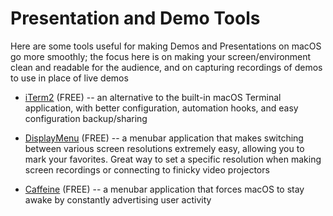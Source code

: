 # Presentation and Demo Tools

Here are some tools useful for making Demos and Presentations on macOS go
more smoothly; the focus here is on making your screen/environment clean and
readable for the audience, and on capturing recordings of demos to use in
place of live demos

- [iTerm2](https://iterm2.com) (FREE) -- an alternative to the built-in macOS
  Terminal application, with better configuration, automation hooks, and easy
  configuration backup/sharing

- [DisplayMenu](http://displaymenu.milchimgemuesefach.de/) (FREE) -- a
  menubar application that makes switching between various screen resolutions
  extremely easy, allowing you to mark your favorites. Great way to set a
  specific resolution when making screen recordings or connecting to finicky
  video projectors

- [Caffeine](https://intelliscapesolutions.com/apps/caffeine) (FREE) -- a 
  menubar application that forces macOS to stay awake by constantly advertising
  user activity
